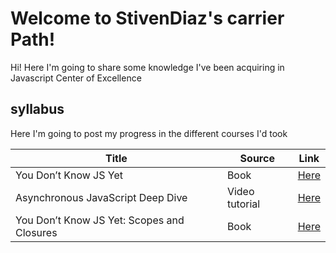 # Welcome to StivenDiaz's carrier Path!

Hi! Here I'm going to share some knowledge I've been acquiring in Javascript Center of Excellence

## syllabus

Here I'm going to post my progress in the different courses I'd took

| Title                                      | Source         | Link                                     |
| ------------------------------------------ | -------------- | ---------------------------------------- |
| You Don’t Know JS Yet                      | Book           | [Here](/YDKJY/)                          |
| Asynchronous JavaScript Deep Dive          | Video tutorial | [Here](/AsynchronousJavaScriptDeepDive/) |
| You Don’t Know JS Yet: Scopes and Closures | Book           | [Here](/YDKJY-book-2/)                   |
